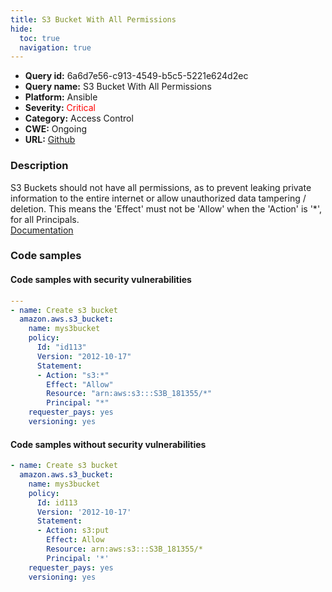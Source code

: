 ```yaml
---
title: S3 Bucket With All Permissions
hide:
  toc: true
  navigation: true
---
```


<style>
  .highlight .hll {
    background-color: #ff171742;
  }
  .md-content {
    max-width: 1100px;
    margin: 0 auto;
  }
</style>

-   **Query id:** 6a6d7e56-c913-4549-b5c5-5221e624d2ec
-   **Query name:** S3 Bucket With All Permissions
-   **Platform:** Ansible
-   **Severity:** <span style="color:#ff0000">Critical</span>
-   **Category:** Access Control
-   **CWE:** Ongoing
-   **URL:** [Github](https://github.com/Checkmarx/kics/tree/master/assets/queries/ansible/aws/s3_bucket_with_all_permissions)

### Description
S3 Buckets should not have all permissions, as to prevent leaking private information to the entire internet or allow unauthorized data tampering / deletion. This means the 'Effect' must not be 'Allow' when the 'Action' is '*', for all Principals.<br>
[Documentation](https://docs.ansible.com/ansible/latest/collections/amazon/aws/s3_bucket_module.html#parameter-policy)

### Code samples
#### Code samples with security vulnerabilities
```yaml title="Positive test num. 1 - yaml file" hl_lines="5"
---
- name: Create s3 bucket
  amazon.aws.s3_bucket:
    name: mys3bucket
    policy:
      Id: "id113"
      Version: "2012-10-17"
      Statement:
      - Action: "s3:*"
        Effect: "Allow"
        Resource: "arn:aws:s3:::S3B_181355/*"
        Principal: "*"
    requester_pays: yes
    versioning: yes

```


#### Code samples without security vulnerabilities
```yaml title="Negative test num. 1 - yaml file"
- name: Create s3 bucket
  amazon.aws.s3_bucket:
    name: mys3bucket
    policy:
      Id: id113
      Version: '2012-10-17'
      Statement:
      - Action: s3:put
        Effect: Allow
        Resource: arn:aws:s3:::S3B_181355/*
        Principal: '*'
    requester_pays: yes
    versioning: yes

```
